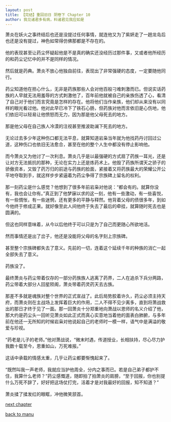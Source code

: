 ```yaml
---
layout: post
title: 【完结】重回旧日 阴卷下 Chapter 10
author: 我见诸君多有病，料诸君见我应如是
---
```




萧炎在妖火之事终结后也还是没提过任何事情，就连他又为了紫妍走了一趟龙岛后也还是没有提过，神色如常得仿佛那都是不存在的。<br><br>他的表现甚至让药尘怀疑起他是不是真的确实还没经历过那件事，又或者他所经历的和药尘记忆中的并不是同样的情况。<br><br>然后就是药典。萧炎不放心他独自前往，表现出了非常强硬的态度，一定要随他同行。<br><br>药尘知道他在担心什么，无非是药族那些人会对他百般刁难刺激而已。但说实话药族的人早就无法用羞辱的方式刺激他了，百年前他就被自己的亲族伤透了心，看清了自己对于他们而言究竟是怎样的存在。他将他们当作亲族，他们却从来没有以同样的眼光看过他。他对此早已冷下了铁石心肠，但药族对他而言依旧是心伤地，他们依旧可以轻易让他愤怒而无力，因为那是他父母死去的地方。<br><br>那是他父母在自己族人冷漠的注视甚至推波助澜下死去的地方。<br><br>无论过去多少年这种伤口都无法平息，就算知道岩枭当年就为他找药丹讨回过公道，这种伤口也依旧无法愈合，甚至在他的整个人生中都没有停止影响他。<br><br>而今萧炎又为他讨了一次利息。萧炎几乎是以最强硬的方式扇了药族一耳光，还是让对方无法抵抗的那种，无论在实力上还是炼药术上。他毁了药族所谓天之骄子的骄傲资本，又毁了药万归的前途与药族的脸面，紧接着又将药族最大的荣耀公开公平地夺取到手，就这样步步紧逼着为药尘争得了宗族碑上留名的权利。<br><br>那一刻药尘是什么感觉？他想到了很多年前岩枭对他说：“都会有的。就算你没有，我也会让你有。”真正到了他梦寐以求的这一刻，他有一些激动，有一些喜悦，有一些惆怅，有一些迷惘，还有更多的平静与释然。他背着父母的债很多年，到如今他终于修成正果。就好像至此人间他终于失去了最后的牵挂，就算随时死去也是圆满的。<br><br>但这也同样意味着，从今以后他终于可以只是为了自己而更随心所欲地活。<br><br>然而事情还是出了岔子，他还是没能将父母的名字刻上宗族碑。<br><br>甚至整个宗族碑都失去了意义。先前的一切，连着这个延续千年的种族的消亡一起全部失去了意义。<br><br>药族没了。<br><br>最终萧炎与药尘带着仅存的一部分药族族人逃离了药界，二人在追杀下兵分两路，药尘带着大部分人回星陨阁，萧炎带着药灵药天去古族。<br><br>那差不多就是魂族对整个世界的正式宣战了。此后局势胶着许久，药尘必须主持天府，而萧炎则在主战场上发挥着巨大的作用，二人不得不见少离多，直到将萧战救出的那日才终于见了一面。那一回萧炎十分郑重地向萧战以恩师的名义介绍了他，那大约是药尘头一回听见萧炎如此正式而真心实意地当着他的面表白肺腑，与多年前在他还一无所知的时候岩枭对他说起自己的老师时一模一样，语气中是满溢的敬爱与珍视。<br><br>“药老是儿子的老师。”他对萧战说，“微末时遇，传道授业，长相扶持，尽心尽力护我数十载至今，恩重如山，万死难报。”<br><br>这话中承载的情感太重，几乎让药尘都要惭愧起来了。<br><br>“既然叫我一声老师，我就应当护他周全，分内之事而已。若是自己弟子都护不住，我算什么老师？”药尘感慨道，随即拍了拍萧炎的肩膀，“至于回报，你也别提什么万死不辞了，好好把这场仗打完，活着才是对我最好的回报，知不知道？”<br><br>萧炎揉了揉发红的眼眶，冲他微笑颔首。

[next chapter](https://allforyanchen.github.io/2020/07/19/post-39-sub-4-chapter-11.html)

[back to manu](https://allforyanchen.github.io/2020/07/19/post-39.html)
